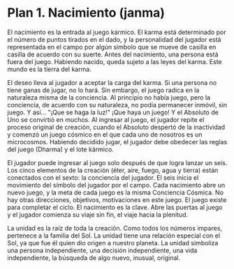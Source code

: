 # Plan 1. Nacimiento (janma)

El nacimiento es la entrada al juego kármico. El karma está determinado por el número de puntos tirados en el dado, y la personalidad del jugador está representada en el campo por algún símbolo que se mueve de casilla en casilla de acuerdo con su suerte. Antes del nacimiento, una persona está fuera del juego. Habiendo nacido, queda sujeto a las leyes del karma. Este mundo es la tierra del karma.

El deseo lleva al jugador a aceptar la carga del karma. Si una persona no tiene ganas de jugar, no lo hará. Sin embargo, el juego radica en la naturaleza misma de la conciencia. Al principio no había juego, pero la conciencia, de acuerdo con su naturaleza, no podía permanecer inmóvil, sin juego. Y así... "¡Que se haga la luz!" ¡Que haya un juego! Y el Absoluto de Uno se convirtió en muchos. Al ingresar al juego, el jugador repite el proceso original de creación, cuando el Absoluto despertó de la inactividad y comenzó un juego cósmico en el que cada uno de nosotros es un microcosmos. Habiendo decidido jugar, el jugador debe obedecer las reglas del juego (Dharma) y el lote kármico.

El jugador puede ingresar al juego solo después de que logra lanzar un seis. Los cinco elementos de la creación (éter, aire, fuego, agua y tierra) están conectados con el sexto: la conciencia del jugador. El seis inicia el movimiento del símbolo del jugador por el campo. Cada nacimiento abre un nuevo juego, y la meta de cada juego es la misma Conciencia Cósmica. No hay otras direcciones, objetivos, motivaciones en este juego. El juego existe para completar el ciclo. El nacimiento es la clave. Abre las puertas al juego y el jugador comienza su viaje sin fin, el viaje hacia la plenitud.

La unidad es la raíz de toda la creación. Como todos los números impares, pertenece a la familia del Sol. La unidad tiene una relación especial con el Sol, ya que fue él quien dio origen a nuestro planeta. La unidad simboliza una persona independiente, una decisión independiente, una vida independiente, la búsqueda de algo nuevo, inusual, original.
